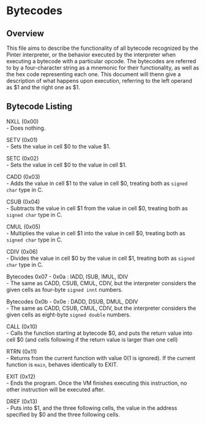 Bytecodes
=========

Overview
--------
This file aims to describe the functionality of all bytecode recognized by the
Pinter interpreter, or the behavior executed by the interpreter when executing
a bytecode with a particular opcode. The bytecodes are referred to by a
four-character string as a mnemonic for their functionality, as well as the hex
code representing each one. This document will thenn give a description of what
happens upon execution, referring to the left operand as $1 and the right one as
$1.

Bytecode Listing
----------------

NXLL (0x00) <br/>
	- Does nothing.

SETV (0x01) <br/>
	- Sets the value in cell $0 to the value $1.

SETC (0x02) <br/>
	- Sets the value in cell $0 to the value in cell $1.

CADD (0x03) <br/>
	- Adds the value in cell $1 to the value in cell $0, treating both as
	`signed char` type in C.

CSUB (0x04) <br/>
	- Subtracts the value in cell $1 from the value in cell $0, treating both as
	`signed char` type in C.

CMUL (0x05) <br/>
	- Multiplies the value in cell $1 into the value in cell $0, treating both
	as `signed char` type in C.

CDIV (0x06) <br/>
	- Divides the value in cell $0 by the value in cell $1, treating both as
	`signed char` type in C.

Bytecodes 0x07 - 0x0a : IADD, ISUB, IMUL, IDIV <br/>
	- The same as CADD, CSUB, CMUL, CDIV, but the interpreter considers the
	given cells as four-byte `signed innt` numbers.

Bytecodes 0x0b - 0x0e : DADD, DSUB, DMUL, DDIV <br/>
	- The same as CADD, CSUB, CMUL, CDIV, but the interpreter considers the
	given cells as eight-byte `signed double` numbers.

CALL (0x10) <br/>
	- Calls the function starting at bytecode $0, and puts the return value into
	cell $0 (and cells following if the return value is larger than one cell)

RTRN (0x11) <br/>
	- Returns from the current function with value $0 ($1 is ignored). If the
	current function is `main`, behaves identically to EXIT.

EXIT (0x12) <br/>
	- Ends the program. Once the VM finishes executing this instruction, no
	other instruction will be executed after.

DREF (0x13) <br/>
	- Puts into $1, and the three following cells, the value in the address
	specified by $0 and the three following cells.

